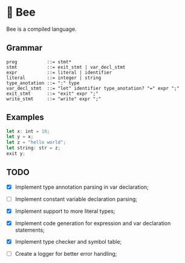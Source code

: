 # 🐝 Bee

Bee is a compiled language.

## Grammar

```ebnf
prog           ::= stmt*
stmt           ::= exit_stmt | var_decl_stmt
expr           ::= literal | identifier
literal        ::= integer | string
type_anotation ::= ":" type
var_decl_stmt  ::= "let" identifier type_anotation? "=" expr ";"
exit_stmt      ::= "exit" expr ";"
write_stmt     ::= "write" expr ";"
```

## Examples

```ts
let x: int = 10;
let y = x;
let z = "hello world";
let string: str = z;
exit y;
```

## TODO
- [x] Implement type annotation parsing in var declaration;
- [ ] Implement constant variable declaration parsing;
- [x] Implement support to more literal types;
- [x] Implement code generation for expression and var declaration statements;
- [x] Implement type checker and symbol table;
- [ ] Create a logger for better error handling;


